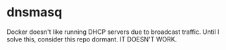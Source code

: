 dnsmasq
=======


Docker doesn't like running DHCP servers due to broadcast traffic. Until I solve this, consider this repo dormant. IT DOESN'T WORK.
